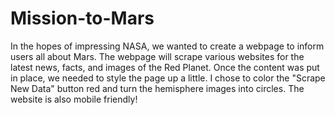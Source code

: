 # Mission-to-Mars
In the hopes of impressing NASA, we wanted to create a webpage to inform users all about Mars.  The webpage will scrape various websites for the latest news, facts, and images of the Red Planet.  Once the content was put in place, we needed to style the page up a little.  I chose to color the "Scrape New Data" button red and turn the hemisphere images into circles.  The website is also mobile friendly!
